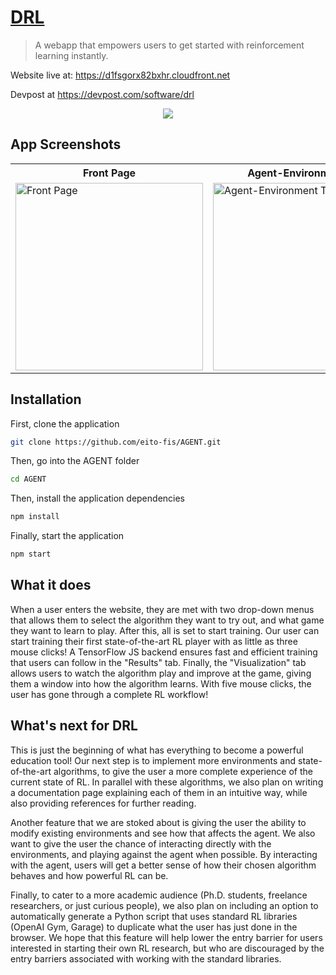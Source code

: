# [DRL](https://d1fsgorx82bxhr.cloudfront.net)
> A webapp that empowers users to get started with reinforcement learning instantly.

Website live at: https://d1fsgorx82bxhr.cloudfront.net

Devpost at https://devpost.com/software/drl

<p align="center">
  <img src="https://challengepost-s3-challengepost.netdna-ssl.com/photos/production/software_photos/001/397/531/datas/gallery.jpg" />
</p>

## App Screenshots
<table align="center">
  <tr>
    <th>Front Page</th>
    <th>Agent-Environment Tab</th>
    <th>Metrics Tab</th>
    <th>Visualization Tab</th>
  </tr>
  <tr>
    <td><img width="300em" src="https://challengepost-s3-challengepost.netdna-ssl.com/photos/production/software_photos/001/397/531/datas/gallery.jpg" alt="Front Page" /></td>
    <td><img width="300em" src="https://challengepost-s3-challengepost.netdna-ssl.com/photos/production/software_photos/001/397/529/datas/gallery.jpg" alt="Agent-Environment Tab" /></td>
    <td><img width="300em" src="https://challengepost-s3-challengepost.netdna-ssl.com/photos/production/software_photos/001/397/592/datas/gallery.jpg" alt="Metrics Tab" /></td>
    <td><img width="300em" src="https://challengepost-s3-challengepost.netdna-ssl.com/photos/production/software_photos/001/397/552/datas/gallery.jpg" alt="Visualization Tab" /></td>
  </tr>
</table>

## Installation

First, clone the application
```bash
git clone https://github.com/eito-fis/AGENT.git
```

Then, go into the AGENT folder
```bash
cd AGENT
```

Then, install the application dependencies
```bash
npm install
```

Finally, start the application
```bash
npm start
```

## What it does
When a user enters the website, they are met with two drop-down menus that allows them to select the algorithm they want to try out, and what game they want to learn to play. After this, all is set to start training. Our user can start training their first state-of-the-art RL player with as little as three mouse clicks! A TensorFlow JS backend ensures fast and efficient training that users can follow in the "Results" tab. Finally, the "Visualization" tab allows users to watch the algorithm play and improve at the game, giving them a window into how the algorithm learns. With five mouse clicks, the user has gone through a complete RL workflow!

## What's next for DRL
This is just the beginning of what has everything to become a powerful education tool! Our next step is to implement more environments and state-of-the-art algorithms, to give the user a more complete experience of the current state of RL. In parallel with these algorithms, we also plan on writing a documentation page explaining each of them in an intuitive way, while also providing references for further reading.

Another feature that we are stoked about is giving the user the ability to modify existing environments and see how that affects the agent. We also want to give the user the chance of interacting directly with the environments, and playing against the agent when possible. By interacting with the agent, users will get a better sense of how their chosen algorithm behaves and how powerful RL can be.

Finally, to cater to a more academic audience (Ph.D. students, freelance researchers, or just curious people), we also plan on including an option to automatically generate a Python script that uses standard RL libraries (OpenAI Gym, Garage) to duplicate what the user has just done in the browser. We hope that this feature will help lower the entry barrier for users interested in starting their own RL research, but who are discouraged by the entry barriers associated with working with the standard libraries.
